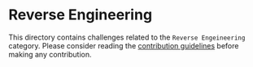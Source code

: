 # Reverse Engineering

This directory contains challenges related to the `Reverse Engeineering` category. Please consider reading the [contribution guidelines](../CONTRIBUTING.md) before making any contribution.
